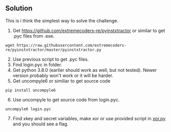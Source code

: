 ## Solution
This is i think the simplest way to solve the challenge.
1. Get https://github.com/extremecoders-re/pyinstxtractor or similar to get .pyc files from .exe.
```
wget https://raw.githubusercontent.com/extremecoders-re/pyinstxtractor/master/pyinstxtractor.py
```
2. Use previous script to get .pyc files.
3. Find login.pyc in folder.
4. Get python 3.8.0 (earlier should work as well, but not tested). Newer version probably won't work or it will be harder.
5. Get uncompyle6 or similiar to get source code
```
pip install uncompyle6
```
6. Use uncompyle to get source code from login.pyc.
```
uncompyle6 login.pyc
```
7. Find xkey and secret variables, make xor or use provided script in [xor.py](xor.py) and you should see a flag.
